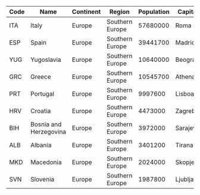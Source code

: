 | Code | Name | Continent | Region | Population | Capital |
| --- | --- | --- | --- | --- | --- |
| ITA | Italy | Europe | Southern Europe | 57680000 | Roma |
| ESP | Spain | Europe | Southern Europe | 39441700 | Madrid |
| YUG | Yugoslavia | Europe | Southern Europe | 10640000 | Beograd |
| GRC | Greece | Europe | Southern Europe | 10545700 | Athenai |
| PRT | Portugal | Europe | Southern Europe | 9997600 | Lisboa |
| HRV | Croatia | Europe | Southern Europe | 4473000 | Zagreb |
| BIH | Bosnia and Herzegovina | Europe | Southern Europe | 3972000 | Sarajevo |
| ALB | Albania | Europe | Southern Europe | 3401200 | Tirana |
| MKD | Macedonia | Europe | Southern Europe | 2024000 | Skopje |
| SVN | Slovenia | Europe | Southern Europe | 1987800 | Ljubljana |
